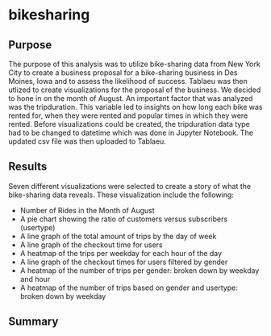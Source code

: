 # bikesharing

## Purpose
  The purpose of this analysis was to utilize bike-sharing data from New York City to create a business proposal for a bike-sharing business in Des Moines, Iowa and to assess the likelihood of success. Tablaeu was then utlized to create visualizations for the proposal of the business. We decided to hone in on the month of August. An important factor that was analyzed was the tripduration. This variable led to insights on how long each bike was rented for, when they were rented and popular times in which they were rented. Before visualizations could be created, the tripduration data type had to be changed to datetime which was done in Jupyter Notebook. The updated csv file was then uploaded to Tablaeu. 
  
 ## Results 
 Seven different visualizations were selected to create a story of what the bike-sharing data reveals. These visualization include the following: 
 - Number of Rides in the Month of August 
 - A pie chart showing the ratio of customers versus subscribers (usertype)
 - A line graph of the total amount of trips by the day of week
 - A line graph of the checkout time for users 
 - A heatmap of the trips per weekday for each hour of the day
 - A line graph of the checkout times for users filtered by gender
 - A heatmap of the number of trips per gender: broken down by weekday and hour
 - A heatmap of the number of trips based on gender and usertype: broken down by weekday 
 
 ## Summary 
  
 
